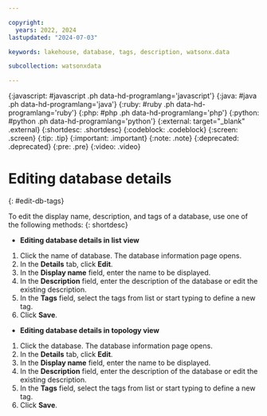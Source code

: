 ```yaml
---

copyright:
  years: 2022, 2024
lastupdated: "2024-07-03"

keywords: lakehouse, database, tags, description, watsonx.data

subcollection: watsonxdata

---
```


{:javascript: #javascript .ph data-hd-programlang='javascript'}
{:java: #java .ph data-hd-programlang='java'}
{:ruby: #ruby .ph data-hd-programlang='ruby'}
{:php: #php .ph data-hd-programlang='php'}
{:python: #python .ph data-hd-programlang='python'}
{:external: target="_blank" .external}
{:shortdesc: .shortdesc}
{:codeblock: .codeblock}
{:screen: .screen}
{:tip: .tip}
{:important: .important}
{:note: .note}
{:deprecated: .deprecated}
{:pre: .pre}
{:video: .video}

# Editing database details
{: #edit-db-tags}

To edit the display name, description, and tags of a database, use one of the following methods:
{: shortdesc}

- **Editing database details in list view**

1. Click the name of database. The database information page opens.
2. In the **Details** tab, click **Edit**.
3. In the **Display name** field, enter the name to be displayed.
3. In the **Description** field, enter the description of the database or edit the existing description.
4. In the **Tags** field, select the tags from list or start typing to define a new tag.
5. Click **Save**.

- **Editing database details in topology view**

1. Click the database. The database information page opens.
2. In the **Details** tab, click **Edit**.
3. In the **Display name** field, enter the name to be displayed.
3. In the **Description** field, enter the description of the database or edit the existing description.
4. In the **Tags** field, select the tags from list or start typing to define a new tag.
5. Click **Save**.
